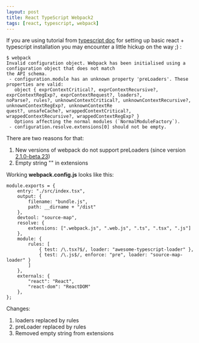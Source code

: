 ```yaml
---
layout: post
title: React TypeScript Webpack2
tags: [react, typescript, webpack]
---
```

If you are using tutorial from [typescript doc](https://www.typescriptlang.org/docs/handbook/react-&-webpack.html) for setting up basic react + typescript installation you may encounter a little hickup on the way ;) :

```
$ webpack
Invalid configuration object. Webpack has been initialised using a configuration object that does not match
the API schema.
 - configuration.module has an unknown property 'preLoaders'. These properties are valid:
   object { exprContextCritical?, exprContextRecursive?, exprContextRegExp?, exprContextRequest?, loaders?,
noParse?, rules?, unknownContextCritical?, unknownContextRecursive?, unknownContextRegExp?, unknownContextRe
quest?, unsafeCache?, wrappedContextCritical?, wrappedContextRecursive?, wrappedContextRegExp? }
   Options affecting the normal modules (`NormalModuleFactory`).
 - configuration.resolve.extensions[0] should not be empty.
```

There are two reasons for that:

1. New versions of webpack do not support preLoaders (since version [2.1.0-beta.23](https://github.com/webpack/webpack/releases/tag/v2.1.0-beta.23))
2. Empty string "" in extensions

Working **webpack.config.js** looks like this:

```
module.exports = {
    entry: "./src/index.tsx",
    output: {
        filename: "bundle.js",
        path: __dirname + "/dist"
    },
    devtool: "source-map",
    resolve: {
        extensions: [".webpack.js", ".web.js", ".ts", ".tsx", ".js"]
    },
    module: {
        rules: [
            { test: /\.tsx?$/, loader: "awesome-typescript-loader" },
            { test: /\.js$/, enforce: "pre", loader: "source-map-loader" }
        ]
    },
    externals: {
        "react": "React",
        "react-dom": "ReactDOM"
    },
};
```

Changes:
1. loaders replaced by rules
2. preLoader replaced by rules
3. Removed empty string from extensions